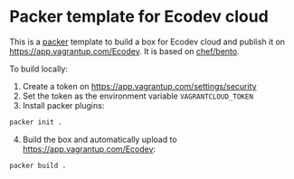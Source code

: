 # Packer template for Ecodev cloud

This is a [packer](https://www.packer.io/) template to build a box for Ecodev cloud and publish it on
https://app.vagrantup.com/Ecodev. It is based on [chef/bento](https://github.com/chef/bento).

To build locally:

1. Create a token on https://app.vagrantup.com/settings/security
2. Set the token as the environment variable `VAGRANTCLOUD_TOKEN`
3. Install packer plugins:
```sh
packer init .
```
4. Build the box and automatically upload to https://app.vagrantup.com/Ecodev:
```sh
packer build .
```
~~~~

